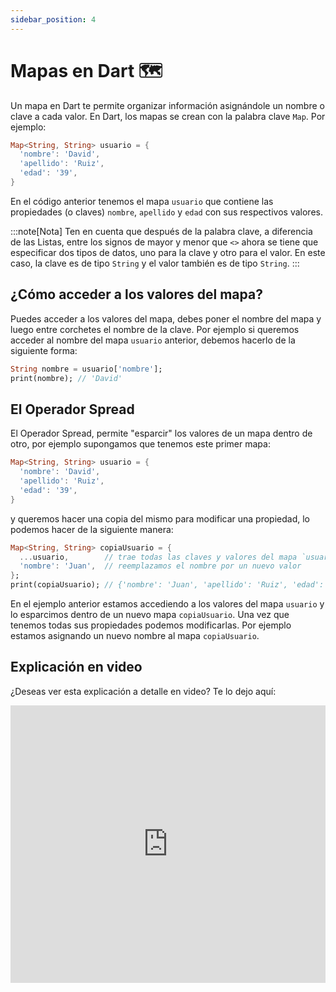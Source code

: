 ```yaml
---
sidebar_position: 4
---
```


# Mapas en Dart 🗺️

Un mapa en Dart te permite organizar información asignándole un nombre o clave a cada valor. En Dart, los mapas se crean con la palabra clave `Map`. Por ejemplo:

```dart
Map<String, String> usuario = {
  'nombre': 'David',
  'apellido': 'Ruiz',
  'edad': '39',
}
```	

En el código anterior tenemos el mapa `usuario` que contiene las propiedades (o claves) `nombre`, `apellido` y `edad` con sus respectivos valores.

:::note[Nota]
Ten en cuenta que después de la palabra clave, a diferencia de las Listas, entre los signos de mayor y menor que `<>` ahora se tiene que especificar dos tipos de datos, uno para la clave y otro para el valor. En este caso, la clave es de tipo `String` y el valor también es de tipo `String`.
:::

## ¿Cómo acceder a los valores del mapa?

Puedes acceder a los valores del mapa, debes poner el nombre del mapa y luego entre corchetes el nombre de la clave. Por ejemplo si queremos acceder al nombre del mapa `usuario` anterior, debemos hacerlo de la siguiente forma:

```dart
String nombre = usuario['nombre'];
print(nombre); // 'David'
```

## El Operador Spread

El Operador Spread, permite "esparcir" los valores de un mapa dentro de otro, por ejemplo supongamos que tenemos este primer mapa:

```dart
Map<String, String> usuario = {
  'nombre': 'David',
  'apellido': 'Ruiz',
  'edad': '39',
}
```

y queremos hacer una copia del mismo para modificar una propiedad, lo podemos hacer de la siguiente manera:

```dart
Map<String, String> copiaUsuario = {
  ...usuario,        // trae todas las claves y valores del mapa `usuario`
  'nombre': 'Juan',  // reemplazamos el nombre por un nuevo valor
};
print(copiaUsuario); // {'nombre': 'Juan', 'apellido': 'Ruiz', 'edad': '39'}
```

En el ejemplo anterior estamos accediendo a los valores del mapa `usuario` y lo esparcimos dentro de un nuevo mapa `copiaUsuario`. Una vez que tenemos todas sus propiedades podemos modificarlas. Por ejemplo estamos asignando un nuevo nombre al mapa `copiaUsuario`.

## Explicación en video

¿Deseas ver esta explicación a detalle en video? Te lo dejo aquí:

<iframe width="100%" height="444" src="https://www.youtube.com/embed/atPhflTe2EI?si=Irfgo0cy8C3NgYDu" title="YouTube video player" frameborder="0" allow="accelerometer; autoplay; clipboard-write; encrypted-media; gyroscope; picture-in-picture; web-share" referrerpolicy="strict-origin-when-cross-origin" allowfullscreen></iframe>